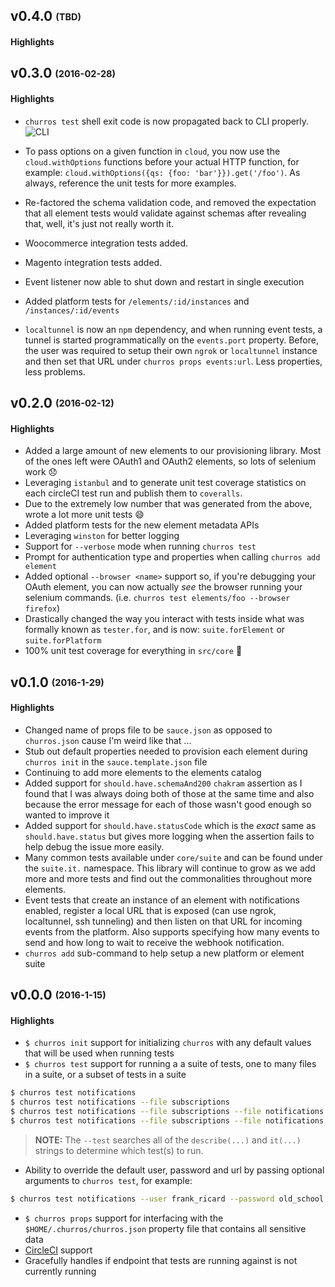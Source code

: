 ## v0.4.0 <sub><sup>(TBD)</sup></sub>
#### Highlights

## v0.3.0 <sub><sup>(2016-02-28)</sup></sub>
#### Highlights
* `churros test` shell exit code is now propagated back to CLI properly.
![CLI](http://cl.ly/0I262G3Q0u1z/Screen%20Recording%202016-02-24%20at%2001.45%20PM.gif)

* To pass options on a given function in `cloud`, you now use the `cloud.withOptions` functions before your actual HTTP function, for example: `cloud.withOptions({qs: {foo: 'bar'}}).get('/foo')`.  As always, reference the unit tests for more examples.
* Re-factored the schema validation code, and removed the expectation that all element tests would validate against schemas after revealing that, well, it's just not really worth it.
* Woocommerce integration tests added.
* Magento integration tests added.
* Event listener now able to shut down and restart in single execution
* Added platform tests for `/elements/:id/instances` and `/instances/:id/events`
* `localtunnel` is now an `npm` dependency, and when running event tests, a tunnel is started programmatically on the `events.port` property.  Before, the user was required to setup their own `ngrok` or `localtunnel` instance and then set that URL under `churros props events:url`.  Less properties, less problems.

## v0.2.0 <sub><sup>(2016-02-12)</sup></sub>

#### Highlights
* Added a large amount of new elements to our provisioning library.  Most of the ones left were OAuth1 and OAuth2 elements, so lots of selenium work :disappointed:
* Leveraging `istanbul` and to generate unit test coverage statistics on each circleCI test run and publish them to `coveralls`.
 * Due to the extremely low number that was generated from the above, wrote a lot more unit tests :smile:
* Added platform tests for the new element metadata APIs
* Leveraging `winston` for better logging
* Support for `--verbose` mode when running `churros test`
* Prompt for authentication type and properties when calling `churros add element`
* Added optional `--browser <name>` support so, if you're debugging your OAuth element, you can now actually *see* the browser running your selenium commands.  (i.e. `churros test elements/foo --browser firefox`)
* Drastically changed the way you interact with tests inside what was formally known as `tester.for`, and is now: `suite.forElement` or `suite.forPlatform`
* 100% unit test coverage for everything in `src/core` :100:

## v0.1.0 <sub><sup>(2016-1-29)</sup></sub>

#### Highlights
* Changed name of props file to be `sauce.json` as opposed to `churros.json` cause I'm weird like that ...
* Stub out default properties needed to provision each element during `churros init` in the `sauce.template.json` file
* Continuing to add more elements to the elements catalog
* Added support for `should.have.schemaAnd200` `chakram` assertion as I found that I was always doing both of those at the same time and also because the error message for each of those wasn't good enough so wanted to improve it
* Added support for `should.have.statusCode` which is the *exact* same as `should.have.status` but gives more logging when the assertion fails to help debug the issue more easily.
* Many common tests available under `core/suite` and can be found under the `suite.it.` namespace.  This library will continue to grow as we add more and more tests and find out the commonalities throughout more elements.
* Event tests that create an instance of an element with notifications enabled, register a local URL that is exposed (can use ngrok, localtunnel, ssh tunneling) and then listen on that URL for incoming events from the platform.  Also supports specifying how many events to send and how long to wait to receive the webhook notification.
* `churros add` sub-command to help setup a new platform or element suite

## v0.0.0 <sub><sup>(2016-1-15)</sup></sub>

#### Highlights
* `$ churros init` support for initializing `churros` with any default values that will be used when running tests
* `$ churros test` support for running a a suite of tests, one to many files in a suite, or a subset of tests in a suite

```bash
$ churros test notifications
$ churros test notifications --file subscriptions
$ churros test notifications --file subscriptions --file notifications
$ churros test notifications --file subscriptions --file notifications --test \'should throw a 400\'
```

> __NOTE:__ The `--test` searches all of the `describe(...)` and `it(...)` strings to determine which test(s) to run.

* Ability to override the default user, password and url by passing optional arguments to `churros test`, for example:

```bash
$ churros test notifications --user frank_ricard --password old_school --url frank.old-school.com
```

* `$ churros props` support for interfacing with the `$HOME/.churros/churros.json` property file that contains all sensitive data
* [CircleCI](https://circleci.com/gh/cloud-elements/churros) support
* Gracefully handles if endpoint that tests are running against is not currently running
